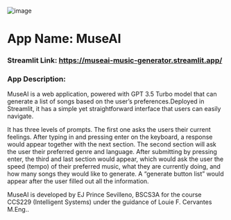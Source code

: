  ![image](https://github.com/epsevilleno/MuseAI-MusicGen/assets/99486353/5b7c4eea-230e-4fa4-89cb-e4845a0290be)

# App Name: MuseAI
### Streamlit Link: https://museai-music-generator.streamlit.app/
### App Description:
MuseAI is a web application, powered with GPT 3.5 Turbo model that can generate a list of songs based on the user’s preferences.Deployed in Streamlit, it has a simple yet straightforward interface that users can easily navigate.

It has three levels of prompts. The first one asks the users their current feelings. After typing in and pressing enter on the keyboard, a response would appear together with the next section. The second section will ask the user their preferred genre and language. After submitting by pressing enter, the third and last section would appear, which would ask the user the speed (tempo) of their preferred music, what they are currently doing, and how many songs they would like to generate. A “generate button list” would appear after the user filled out all the information.

MuseAI is developed by EJ Prince Sevilleno, BSCS3A for the course CCS229 (Intelligent Systems) under the guidance of Louie F. Cervantes M.Eng..
